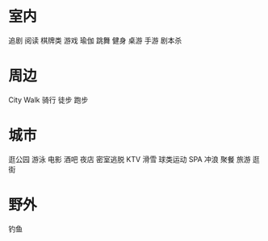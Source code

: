 









# 室内

追剧
阅读
棋牌类
游戏
瑜伽
跳舞
健身
桌游 手游 剧本杀



# 周边

City Walk
骑行
徒步
跑步



# 城市

逛公园
游泳
电影
酒吧
夜店
密室逃脱
KTV
滑雪
球类运动
SPA
冲浪
聚餐
旅游
逛街



# 野外

钓鱼










































